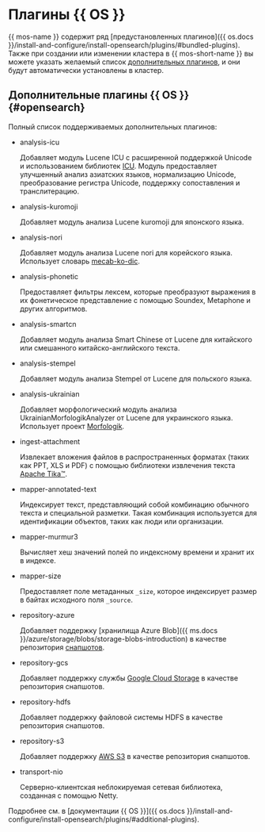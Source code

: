 # Плагины {{ OS }}

{{ mos-name }} содержит ряд [предустановленных плагинов]({{ os.docs }}/install-and-configure/install-opensearch/plugins/#bundled-plugins). Также при создании или изменении кластера в {{ mos-short-name }} вы можете указать желаемый список [дополнительных плагинов](#opensearch), и они будут автоматически установлены в кластер.

## Дополнительные плагины {{ OS }} {#opensearch}

Полный список поддерживаемых дополнительных плагинов:

* analysis-icu

    Добавляет модуль Lucene ICU с расширенной поддержкой Unicode и использованием библиотек [ICU](https://icu.unicode.org/). Модуль предоставляет улучшенный анализ азиатских языков, нормализацию Unicode, преобразование регистра Unicode, поддержку сопоставления и транслитерацию.

* analysis-kuromoji

    Добавляет модуль анализа Lucene kuromoji для японского языка.

* analysis-nori

    Добавляет модуль анализа Lucene nori для корейского языка. Использует словарь [mecab-ko-dic](https://bitbucket.org/eunjeon/mecab-ko-dic/src/master/).

* analysis-phonetic

    Предоставляет фильтры лексем, которые преобразуют выражения в их фонетическое представление с помощью Soundex, Metaphone и других алгоритмов.

* analysis-smartcn

    Добавляет модуль анализа Smart Chinese от Lucene для китайского или смешанного китайско-английского текста.

* analysis-stempel

    Добавляет модуль анализа Stempel от Lucene для польского языка.

* analysis-ukrainian

    Добавляет морфологический модуль анализа UkrainianMorfologikAnalyzer от Lucene для украинского языка. Использует проект [Morfologik](https://github.com/morfologik/morfologik-stemming).

* ingest-attachment

    Извлекает вложения файлов в распространенных форматах (таких как PPT, XLS и PDF) с помощью библиотеки извлечения текста [Apache Tika™](https://tika.apache.org/).

* mapper-annotated-text

    Индексирует текст, представляющий собой комбинацию обычного текста и специальной разметки. Такая комбинация используется для идентификации объектов, таких как люди или организации.

* mapper-murmur3

    Вычисляет хеш значений полей по индексному времени и хранит их в индексе.

* mapper-size

    Предоставляет поле метаданных `_size`, которое индексирует размер в байтах исходного поля `_source`.

* repository-azure

    Добавляет поддержку [хранилища Azure Blob]({{ ms.docs }}/azure/storage/blobs/storage-blobs-introduction) в качестве репозитория [снапшотов](../../glossary/snapshot.md).

* repository-gcs

    Добавляет поддержку службы [Google Cloud Storage](https://cloud.google.com/storage/) в качестве репозитория снапшотов.

* repository-hdfs

    Добавляет поддержку файловой системы HDFS в качестве репозитория снапшотов.

* repository-s3

    Добавляет поддержку [AWS S3](https://aws.amazon.com/s3/) в качестве репозитория снапшотов.

* transport-nio

    Серверно-клиентская неблокируемая сетевая библиотека, созданная с помощью Netty.

Подробнее см. в [документации {{ OS }}]({{ os.docs }}/install-and-configure/install-opensearch/plugins/#additional-plugins).
